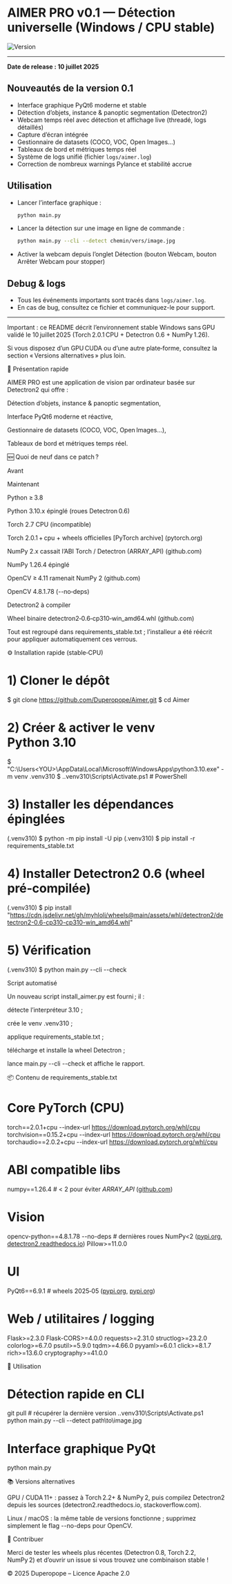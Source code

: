 # AIMER PRO v0.1 — Détection universelle (Windows / CPU stable)

![Version](https://img.shields.io/badge/version-0.1-blue)

---

**Date de release : 10 juillet 2025**

## Nouveautés de la version 0.1

- Interface graphique PyQt6 moderne et stable
- Détection d’objets, instance & panoptic segmentation (Detectron2)
- Webcam temps réel avec détection et affichage live (threadé, logs détaillés)
- Capture d’écran intégrée
- Gestionnaire de datasets (COCO, VOC, Open Images…)
- Tableaux de bord et métriques temps réel
- Système de logs unifié (fichier `logs/aimer.log`)
- Correction de nombreux warnings Pylance et stabilité accrue

## Utilisation

- Lancer l’interface graphique :
  ```bash
  python main.py
  ```
- Lancer la détection sur une image en ligne de commande :
  ```bash
  python main.py --cli --detect chemin/vers/image.jpg
  ```
- Activer la webcam depuis l’onglet Détection (bouton Webcam, bouton Arrêter Webcam pour stopper)

## Debug & logs

- Tous les événements importants sont tracés dans `logs/aimer.log`.
- En cas de bug, consultez ce fichier et communiquez-le pour support.

---

Important : ce README décrit l’environnement stable Windows sans GPU validé le 10 juillet 2025 (Torch 2.0.1 CPU + Detectron 0.6 + NumPy 1.26).

Si vous disposez d’un GPU CUDA ou d’une autre plate‑forme, consultez la section « Versions alternatives » plus loin.

🎯 Présentation rapide

AIMER PRO est une application de vision par ordinateur basée sur Detectron2 qui offre :

Détection d’objets, instance & panoptic segmentation,

Interface PyQt6 moderne et réactive,

Gestionnaire de datasets (COCO, VOC, Open Images…),

Tableaux de bord et métriques temps réel.

🆕 Quoi de neuf dans ce patch ?

Avant

Maintenant

Python ≥ 3.8

Python 3.10.x épinglé (roues Detectron 0.6)

Torch 2.7 CPU (incompatible)

Torch 2.0.1 + cpu + wheels officielles [PyTorch archive] (pytorch.org)

NumPy 2.x cassait l’ABI Torch / Detectron (ARRAY_API) (github.com)

NumPy 1.26.4 épinglé

OpenCV ≥ 4.11 ramenait NumPy 2 (github.com)

OpenCV 4.8.1.78 (--no‑deps)

Detectron2 à compiler

Wheel binaire detectron2‑0.6‑cp310‑win_amd64.whl (github.com)

Tout est regroupé dans requirements_stable.txt ; l’installeur a été réécrit pour appliquer automatiquement ces verrous.

⚙️ Installation rapide (stable‑CPU)

# 1) Cloner le dépôt
$ git clone https://github.com/Duperopope/Aimer.git
$ cd Aimer

# 2) Créer & activer le venv Python 3.10
$ "C:\Users\<YOU>\AppData\Local\Microsoft\WindowsApps\python3.10.exe" -m venv .venv310
$ .\.venv310\Scripts\Activate.ps1       # PowerShell

# 3) Installer les dépendances épinglées
(.venv310) $ python -m pip install -U pip
(.venv310) $ pip install -r requirements_stable.txt

# 4) Installer Detectron2 0.6 (wheel pré‑compilée)
(.venv310) $ pip install "https://cdn.jsdelivr.net/gh/myhloli/wheels@main/assets/whl/detectron2/detectron2-0.6-cp310-cp310-win_amd64.whl"

# 5) Vérification
(.venv310) $ python main.py --cli --check

Script automatisé

Un nouveau script install_aimer.py est fourni ; il :

détecte l’interpréteur 3.10 ;

crée le venv .venv310 ;

applique requirements_stable.txt ;

télécharge et installe la wheel Detectron ;

lance main.py --cli --check et affiche le rapport.

📦 Contenu de requirements_stable.txt

# Core PyTorch  (CPU)
torch==2.0.1+cpu        --index-url https://download.pytorch.org/whl/cpu
torchvision==0.15.2+cpu --index-url https://download.pytorch.org/whl/cpu
torchaudio==2.0.2+cpu   --index-url https://download.pytorch.org/whl/cpu

# ABI compatible libs
numpy==1.26.4   # < 2 pour éviter _ARRAY_API_  ([github.com](https://github.com/spyder-ide/spyder/issues/22187?utm_source=chatgpt.com))

# Vision
opencv-python==4.8.1.78 --no-deps         # dernières roues NumPy<2  ([pypi.org](https://pypi.org/project/opencv-python/?utm_source=chatgpt.com), [detectron2.readthedocs.io](https://detectron2.readthedocs.io/tutorials/install.html?utm_source=chatgpt.com))
Pillow>=11.0.0

# UI
PyQt6==6.9.1                     # wheels 2025‑05  ([pypi.org](https://pypi.org/project/PyQt6/?utm_source=chatgpt.com), [pypi.org](https://pypi.org/project/PyQt6-Qt6/?utm_source=chatgpt.com))

# Web / utilitaires / logging
Flask>=2.3.0
Flask-CORS>=4.0.0
requests>=2.31.0
structlog>=23.2.0
colorlog>=6.7.0
psutil>=5.9.0
tqdm>=4.66.0
pyyaml>=6.0.1
click>=8.1.7
rich>=13.6.0
cryptography>=41.0.0

🚀 Utilisation

# Détection rapide en CLI
git pull              # récupérer la dernière version
.\.venv310\Scripts\Activate.ps1
python main.py --cli --detect path\to\image.jpg

# Interface graphique PyQt
python main.py

📚 Versions alternatives

GPU / CUDA 11+ : passez à Torch 2.2+ & NumPy 2, puis compilez Detectron2 depuis les sources (detectron2.readthedocs.io, stackoverflow.com).

Linux / macOS : la même table de versions fonctionne ; supprimez simplement le flag --no-deps pour OpenCV.

🤝 Contribuer

Merci de tester les wheels plus récentes (Detectron 0.8, Torch 2.2, NumPy 2) et d’ouvrir un issue si vous trouvez une combinaison stable !

© 2025 Duperopope – Licence Apache 2.0
